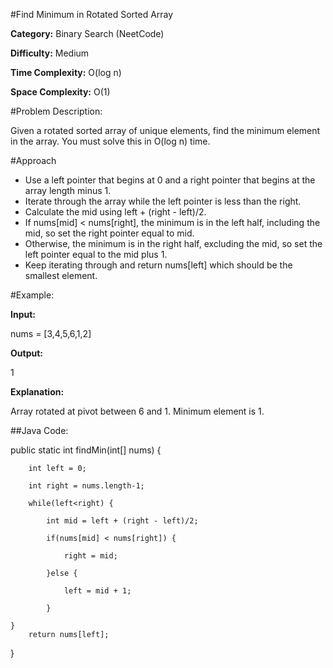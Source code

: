 #Find Minimum in Rotated Sorted Array 


**Category:** Binary Search (NeetCode)

**Difficulty:** Medium

**Time Complexity:** O(log n)

**Space Complexity:** O(1)



#Problem Description: 

Given a rotated sorted array of unique elements, find the minimum element in the array. You must solve this in O(log n) time.



#Approach
- Use a left pointer that begins at 0 and a right pointer that begins at the array length minus 1. 
- Iterate through the array while the left pointer is less than the right. 
- Calculate the mid using left + (right - left)/2.
- If nums[mid] < nums[right], the minimum is in the left half, including the mid, so set the right pointer equal to mid. 
- Otherwise, the minimum is in the right half, excluding the mid, so set the left pointer equal to the mid plus 1. 
- Keep iterating through and return nums[left] which should be the smallest element. 

#Example: 


**Input:**

nums = [3,4,5,6,1,2]

**Output:**

1



**Explanation:**

Array rotated at pivot between 6 and 1. Minimum element is 1.



##Java Code: 

public static int findMin(int[] nums) {

        int left = 0;
        
        int right = nums.length-1;
        
        while(left<right) {
        
        	int mid = left + (right - left)/2;
        	
        	if(nums[mid] < nums[right]) {
        	
        		right = mid;
        		
        	}else {
        	
        		left = mid + 1;
        		
        	}
        
    }
        return nums[left];
}